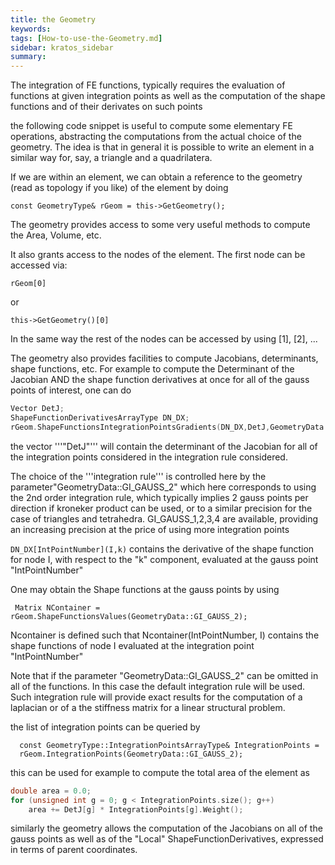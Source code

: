 ```yaml
---
title: the Geometry
keywords: 
tags: [How-to-use-the-Geometry.md]
sidebar: kratos_sidebar
summary: 
---
```


The integration of FE functions, typically requires the evaluation of functions at given integration points as well as the computation
of the shape functions and of their derivates on such points

the following code snippet is useful to compute some elementary FE operations, abstracting the computations from the actual choice of the geometry.
The idea is that in general it is possible to write an element in a similar way for, say, a triangle and a quadrilatera.

If we are within an element, we can obtain a reference to the geometry (read as topology if you like) of the element by doing

    const GeometryType& rGeom = this->GetGeometry();

The geometry provides access to some very useful methods to compute the Area, Volume, etc.

It also grants access to the nodes of the element. The first node can be accessed via:

    rGeom[0]

or

    this->GetGeometry()[0]

In the same way the rest of the nodes can be accessed by using [1], [2], ...

The geometry also provides facilities to compute Jacobians, determinants, shape functions, etc. 
For example to compute the Determinant of the Jacobian AND the shape function derivatives
at once for all of the gauss points of interest, one can do

```cpp
Vector DetJ;
ShapeFunctionDerivativesArrayType DN_DX;
rGeom.ShapeFunctionsIntegrationPointsGradients(DN_DX,DetJ,GeometryData::GI_GAUSS_2);
```

the vector '''"DetJ"''' will contain the determinant of the Jacobian for all of the integration points considered in the integration rule considered.

The choice of the '''integration rule''' is controlled here by the parameter"GeometryData::GI_GAUSS_2" which here corresponds to using the 2nd order integration rule,
which typically implies 2 gauss points per direction if kroneker product can be used, or to a similar precision for the case of triangles and tetrahedra.
GI_GAUSS_1,2,3,4 are available, providing an increasing precision at the price of using more integration points

`DN_DX[IntPointNumber](I,k)` contains the derivative of the shape function for node I, with respect to the "k" component, evaluated at the gauss point "IntPointNumber"
   
One may obtain the Shape functions at the gauss points by using

     Matrix NContainer = rGeom.ShapeFunctionsValues(GeometryData::GI_GAUSS_2);

Ncontainer is defined such that Ncontainer(IntPointNumber, I) contains the 
shape functions of node I evaluated at the integration point "IntPointNumber"

Note that if the parameter "GeometryData::GI_GAUSS_2" can be omitted in all of the functions. In this case the default integration rule will be used. Such integration rule will provide exact results 
for the computation of a laplacian or of a the stiffness matrix for a linear structural problem.

the list of integration points can be queried by

      const GeometryType::IntegrationPointsArrayType& IntegrationPoints = 
      rGeom.IntegrationPoints(GeometryData::GI_GAUSS_2);

this can be used for example to compute the total area of the element as

```cpp
double area = 0.0;
for (unsigned int g = 0; g < IntegrationPoints.size(); g++)
    area += DetJ[g] * IntegrationPoints[g].Weight();
```

similarly the geometry allows the computation of the Jacobians on all of the gauss points as well as of the "Local" ShapeFunctionDerivatives, expressed in terms of parent coordinates.
